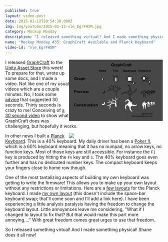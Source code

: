 ```yaml
---
published: true
layout: video-post
date: 2015-01-12T20:54:30.000Z
img: img/youtube/2015-01-12-vle_EgrFHSM.jpg
category: Mockup Monday
description: "I released something virtual! And I made something physical! Shane does it all now!"
name: "Mockup Monday #35: GraphCraft Available and Planck Keyboard"
video-id: "vle_EgrFHSM"
---
```

<a href="/img/graphcraft-example.png"><img src="/img/graphcraft-example.png" style="float:right;" width="300px"></a>I released [GraphCraft](http://seawisphunter.com/product/2015/01/06/graphcraft/) to the [Unity Asset Store](http://u3d.as/content/seawisp-hunter-llc/graph-craft/b1o) this week!  To
prepare for that, wrote up some docs, and I made a video.  Not like
one of my usual videos which are a couple minutes.  No, I took some
[advice](http://blogs.unity3d.com/2013/10/21/the-10-commandments-of-asset-promotion/) that suggested 30 seconds.  Thirty seconds is crazy to me!
Conceiving of [a 30 second video](https://www.youtube.com/watch?v=b7MYfArhqr0) to show what GraphCraft does was
challenging, but hopefully it works.

<a href="http://i.imgur.com/T1qqfaD.jpg"><img src="http://i.imgur.com/T1qqfaD.jpg" width="300px" style="float: right;"></a>In other news I built a [Planck Keyboard](http://planckkeyboard.com).  This is a 40% keyboard.
My daily driver has been a [Poker II](http://www.vendio.com/stores/E-sports-Gaming-equipments/item/shop-mechanical-keyboard-by-br/kbc-poker-2-61keys-mechanical-/lid=35050923), which is a 60% keyboard
meaning that it has no numpad, no arrow keys, no function keys.  Most
of those keys are still accessible. For instance the `F1` key is
produced by hitting the `Fn` key and `1`. The 40% keyboard goes even
further and has no dedicated number keys. The compact keyboard keeps your fingers close to home row though.

One of the most tantalizing aspects of building my own keyboard was
getting to write the firmware!  This allows you to make up your own
layout without any restrictions or limitations.  Here are a
[few layouts](https://github.com/pcarrier/planck) for the Planck
keyboard.  I made
[my own layout](https://gist.github.com/shanecelis/ba44ce4b21b62aeeb018)
(this doesn't include the space-bar keyboard swap; that'll come soon
and I'll add a link here).  I have been experiencing a little analysis
paralysis having the freedom to change the keyboard layout. Little
annoyances leave me considering, "What if I changed to layout to fix
that? But that would make this part more annoying...."  With great
freedom comes great urges to use that freedom.

So I released something virtual! And I made something physical! Shane
does it all now!
